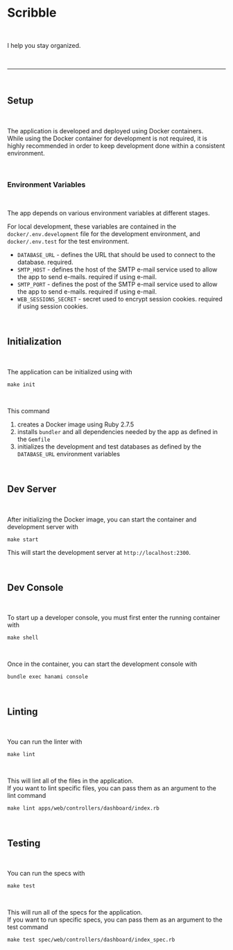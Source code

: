 # Scribble

<br>

I help you stay organized.

<br>

---

<br>

## Setup

<br>

The application is developed and deployed using Docker containers.  
While using the Docker container for development is not required, it is highly recommended in order to keep development done within a consistent environment.

<br>

### Environment Variables

<br>

The app depends on various environment variables at different stages.

For local development, these variables are contained in the `docker/.env.development` file for the development environment, and `docker/.env.test` for the test environment.

- `DATABASE_URL` - defines the URL that should be used to connect to the database. required.
- `SMTP_HOST` - defines the host of the SMTP e-mail service used to allow the app to send e-mails. required if using e-mail.
- `SMTP_PORT` - defines the post of the SMTP e-mail service used to allow the app to send e-mails. required if using e-mail.
- `WEB_SESSIONS_SECRET` - secret used to encrypt session cookies. required if using session cookies. 

<br>

## Initialization

<br>

The application can be initialized using with
```
make init
```

<br>

This command
1. creates a Docker image using Ruby 2.7.5
2. installs `bundler` and all dependencies needed by the app as defined in the `Gemfile`
3. initializes the development and test databases as defined by the `DATABASE_URL` environment variables

<br>

## Dev Server

<br>

After initializing the Docker image, you can start the container and development server with
```
make start
```
This will start the development server at `http://localhost:2300`.

<br>

## Dev Console

<br>

To start up a developer console, you must first enter the running container with
```
make shell
```

<br>

Once in the container, you can start the development console with
```
bundle exec hanami console
```

<br>

## Linting

<br>

You can run the linter with
```
make lint
```

<br>

This will lint all of the files in the application.  
If you want to lint specific files, you can pass them as an argument to the lint command
```
make lint apps/web/controllers/dashboard/index.rb
```

<br>

## Testing

<br>

You can run the specs with
```
make test
```

<br>

This will run all of the specs for the application.  
If you want to run specific specs, you can pass them as an argument to the test command
```
make test spec/web/controllers/dashboard/index_spec.rb
```
